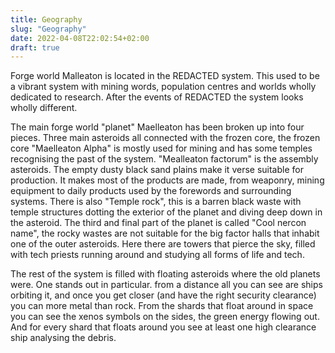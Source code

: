 ```yaml
---
title: Geography
slug: "Geography"
date: 2022-04-08T22:02:54+02:00
draft: true
---
```


Forge world Malleaton is located in the REDACTED system. This used to be a vibrant system with mining words, population centres and worlds wholly dedicated to research.
After the events of REDACTED the system looks wholly different.

The main forge world "planet" Maelleaton has been broken up into four pieces. Three main asteroids all connected with the frozen core, the frozen core "Maelleaton Alpha"  is mostly used for mining and has some temples recognising the past of the system.
"Mealleaton factorum" is the assembly asteroids. The empty dusty black sand plains make it verse suitable for production. It makes most of the products are made, from weaponry, mining equipment to daily products used by the forewords and surrounding systems. There is also "Temple rock", this is a barren black waste with temple structures dotting the exterior of the planet and diving deep down in the asteroid.
The third and final part of the planet is called "Cool nercon name", the rocky wastes are not suitable for the big factor halls that inhabit one of the outer asteroids. Here there are towers that pierce the sky, filled with tech priests running around and studying all forms of life and tech.

The rest of the system is filled with floating asteroids where the old planets were. One stands out in particular. from a distance all you can see are ships orbiting it, and once you get closer (and have the right security clearance) you can more metal than rock. From the shards that float around in space you can see the xenos symbols on the sides, the green energy flowing out. And for every shard that floats around you see at least one high clearance ship analysing the debris.   